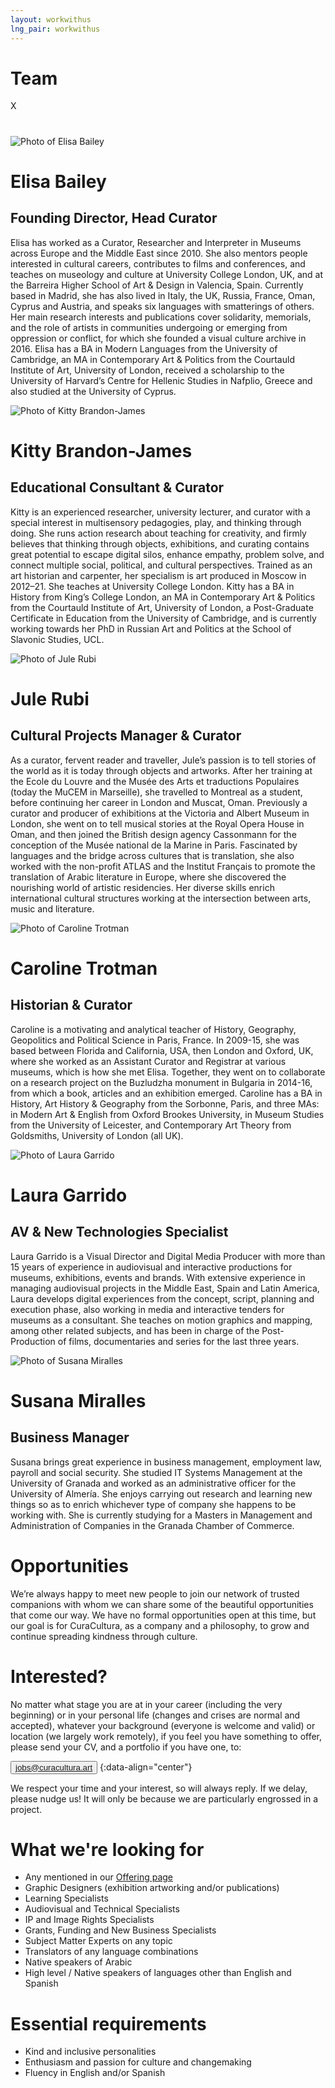 ```yaml
---
layout: workwithus
lng_pair: workwithus
---
```


<h1 class="title2">Team</h1>
<div class="showPopUp">
    <div class="overlay"></div>
    <div class="img-show">
        <span>X</span>
        <img src="">
        <h1 id="namePopUp"></h1>
        <h2 id="jobPopUp"></h2>
        <p id="descPopUp"></p>
    </div>
</div>
<div class="containerTeam">
   <div class="containerMember">
       <img class="imgMembers" src="/assets/img/home/Elisa.webp" alt="Photo of Elisa Bailey"/>
       <h1>Elisa Bailey </h1>
       <h2 class="job">Founding Director, Head Curator</h2>
       <p id="desc">Elisa has worked as a Curator, Researcher and Interpreter in Museums across Europe and the Middle East since 2010. She also mentors people interested in cultural careers, contributes to films and conferences, and teaches on museology and culture at University College London, UK, and at the Barreira Higher School of Art & Design in Valencia, Spain. Currently based in Madrid, she has also lived in Italy, the UK, Russia, France, Oman, Cyprus and Austria, and speaks six languages with smatterings of others. Her main research interests and publications cover solidarity, memorials, and the role of artists in communities undergoing or emerging from oppression or conflict, for which she founded a visual culture archive in 2016.
       Elisa has a BA in Modern Languages from the University of Cambridge, an MA in Contemporary Art & Politics from the Courtauld Institute of Art, University of London, received a scholarship to the University of Harvard’s Centre for Hellenic Studies in Nafplio, Greece and also studied at the University of Cyprus.</p>
   </div>
   <div class="containerMember">
       <img class="imgMembers" src="/assets/img/home/kittyRes.webp" alt="Photo of Kitty Brandon-James"/>
       <h1>Kitty Brandon-James</h1>
       <h2 class="job">Educational Consultant & Curator</h2>
       <p id="desc">Kitty is an experienced researcher, university lecturer, and curator with a special interest in multisensory pedagogies, play, and thinking through doing. She runs action research about teaching for creativity, and firmly believes that thinking through objects, exhibitions, and curating contains great potential to escape digital silos, enhance empathy, problem solve, and connect multiple social, political, and cultural perspectives. Trained as an art historian and carpenter, her specialism is art produced in Moscow in 2012–21. She teaches at University College London.
       Kitty has a BA in History from King’s College London, an MA in Contemporary Art & Politics from the Courtauld Institute of Art, University of London, a Post-Graduate Certificate in Education from the University of Cambridge, and is currently working towards her PhD in Russian Art and Politics at the School of Slavonic Studies, UCL.
</p>
   </div>
   <div class="containerMember">
       <img  class="imgMembers" src="/assets/img/home/Rubi.webp" alt="Photo of Jule Rubi"/>
       <h1>Jule Rubi</h1>
       <h2 class="job">Cultural Projects Manager & Curator</h2>
        <p id="desc">As a curator, fervent reader and traveller, Jule’s passion is to tell stories of the world as it is today through objects and artworks. After her training at the Ecole du Louvre and the Musée des Arts et traductions Populaires (today the MuCEM in Marseille), she travelled to Montreal as a student, before continuing her career in London and Muscat, Oman. Previously a curator and producer of exhibitions at the Victoria and Albert Museum in London, she went on to tell musical stories at the Royal Opera House in Oman, and then joined the British design agency Cassonmann for the conception of the Musée national de la Marine in Paris. Fascinated by languages and the bridge across cultures that is translation, she also worked with the non-profit ATLAS and the Institut Français to promote the translation of Arabic literature in Europe, where she discovered the nourishing world of artistic residencies. Her diverse skills enrich international cultural structures working at the intersection between arts, music and literature.</p>
   </div>
   <div class="containerMember">
       <img class="imgMembers" src="/assets/img/home/caroRes.webp" alt="Photo of Caroline Trotman"/>
       <h1>Caroline Trotman</h1>
       <h2 class="job">Historian & Curator</h2>
        <p id="desc">Caroline is a motivating and analytical teacher of History, Geography, Geopolitics and Political Science in Paris, France. In 2009-15, she was based between Florida and California, USA, then London and Oxford, UK, where she worked as an Assistant Curator and Registrar at various museums, which is how she met Elisa. Together, they went on to collaborate on a research project on the Buzludzha monument in Bulgaria in 2014-16, from which a book, articles and an exhibition emerged.
        Caroline has a BA in History, Art History & Geography from the Sorbonne, Paris, and three MAs: in Modern Art & English from Oxford Brookes University, in Museum Studies from the University of Leicester, and Contemporary Art Theory from Goldsmiths, University of London (all UK).
</p>
   </div>
   <div class="containerMember">
       <img class="imgMembers" src="/assets/img/home/Laura.webp" alt="Photo of Laura Garrido"/>
       <h1>Laura Garrido</h1>
       <h2 class="job">AV & New Technologies Specialist</h2>
        <p id="desc">Laura Garrido is a Visual Director and Digital Media Producer with more than 15 years of experience in audiovisual and interactive productions for museums, exhibitions, events and brands. With extensive experience in managing audiovisual projects in the Middle East, Spain and Latin America, Laura develops digital experiences from the concept, script, planning and execution phase, also working in media and interactive tenders for museums as a consultant. She teaches on motion graphics and mapping, among other related subjects, and has been in charge of the Post-Production of films, documentaries and series for the last three years.</p>
   </div>
   <div class="containerMember">
       <img class="imgMembers" src="/assets/img/home/Susana.webp" alt="Photo of Susana Miralles"/>
       <h1>Susana Miralles</h1>
       <h2 class="job">Business Manager</h2>
        <p id="desc">Susana brings great experience in business management, employment law, payroll and social security. She studied IT Systems Management at the University of Granada and worked as an administrative officer for the University of Almería. She enjoys carrying out research and learning new things so as to enrich whichever type of company she happens to be working with. She is currently studying for a Masters in Management and Administration of Companies in the Granada Chamber of Commerce.</p>
   </div>
</div>
<h1 class="title2">Opportunities</h1>
We’re always happy to meet new people to join our network of trusted companions with whom we can share some of the beautiful opportunities that come our way. We have no formal opportunities open at this time, but our goal is for CuraCultura, as a company and a philosophy, to grow and continue spreading kindness through culture.


<h1 class="title2">Interested?</h1>
No matter what stage you are at in your career (including the very beginning) or in your personal life (changes and crises are normal and accepted), whatever your background (everyone is welcome and valid) or location (we largely work remotely), if you feel you have something to offer, please send your CV, and a portfolio if you have one, to: 



<button id="btn-email"><a class="link" href="mailto:jobs@curacultura.art">jobs@curacultura.art</a></button>
{:data-align="center"}


We respect your time and your interest, so will always reply. If we delay, please nudge us! It will only be because we are particularly engrossed in a project.

<h1 class="title2">What we're looking for</h1>
<ul id="lookingfor">
<li>Any mentioned in our  <a class="link" href="/tabs/offering.html"> Offering page </a> </li>
<li> Graphic Designers (exhibition artworking and/or publications)</li>
<li> Learning Specialists </li>
<li>Audiovisual and Technical Specialists </li>
<li>IP and Image Rights Specialists</li>
<li>Grants, Funding and New Business Specialists</li>
<li>Subject Matter Experts on any topic </li>
<li>Translators of any language combinations</li>
<li>Native speakers of Arabic</li>
<li>High level / Native speakers of languages other than English and Spanish</li>
</ul>

<h1 class="title2">Essential requirements</h1>

- Kind and inclusive personalities
- Enthusiasm and passion for culture and changemaking
- Fluency in English and/or Spanish
